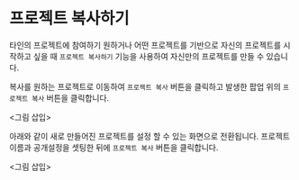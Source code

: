 # 프로젝트 복사하기

타인의 프로젝트에 참여하기 원하거나 어떤 프로젝트를 기반으로 자신의 프로젝트를 시작하고 싶을 때 `프로젝트 복사하기` 기능을 사용하여 자신만의 프로젝트를 만들 수 있습니다.

복사를 원하는 프로젝트로 이동하여 `프로젝트 복사` 버튼을 클릭하고 발생한 팝업 위의 `프로젝트 복사` 버튼을 클릭합니다.

<그림 삽입>

아래와 같이 새로 만들어진 프로젝트를 설정 할 수 있는 화면으로 전환됩니다. 프로젝트 이름과 공개설정을 셋팅한 뒤에 `프로젝트 복사` 버튼을 클릭합니다.

<그림 삽입>